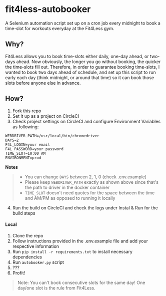 # fit4less-autobooker

A Selenium automation script set up on a cron job every midnight to book a time-slot for workouts everyday at the Fit4Less gym.  

## Why?

Fit4Less allows you to book time-slots either daily, one-day ahead, or two-days ahead. Now obviously, the longer you go without booking, the quicker the time-slots fill out. Therefore, in order to guarantee booking time-slots, I wanted to book two days ahead of schedule, and set up this script to run early each day (think midnight, or around that time) so it can book those slots before anyone else in advance.

## How?

1. Fork this repo
2. Set it up as a project on CircleCI
3. Check project settings on CircleCI and configure Environment Variables as following:
```shell script
WEBDRIVER_PATH=/usr/local/bin/chromedriver
DAYS=2
F4L_LOGIN=your email
F4L_PASSWORD=your password
TIME_SLOT=10:00 AM
ENVIRONMENT=prod
```
**Notes** 
> - You can change `DAYS` between 2, 1, 0 (check .env.example)  
> - Please keep `WEBDRIVER_PATH` exactly as shown above since that's the path to driver in the docker container  
> - `TIME_SLOT` doesn't need quotes for the space between the time and AM/PM as opposed to running it locally  
4. Run the build on CircleCI and check the logs under Instal & Run for the build steps


#### Local

1. Clone the repo
2. Follow instructions provided in the .env.example file and add your respective information
3. Run `pip install -r requirements.txt` to install necessary dependencies
3. Run `autobooker.py` script
4. ???
5. Profit!

> Note: You can't book consecutive slots for the same day! One day/one slot is the rule from Fit4Less.

